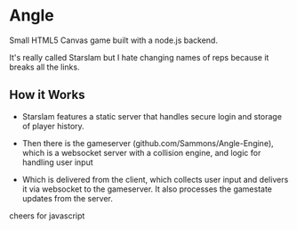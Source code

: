 Angle
=

Small HTML5 Canvas game built with a node.js backend.

It's really called Starslam but I hate changing names of reps because it breaks all the links.

How it Works
---

* Starslam features a static server that handles secure login and storage of player history.

* Then there is the gameserver (github.com/Sammons/Angle-Engine), which is a websocket server with a collision engine, and logic for handling user input

* Which is delivered from the client, which collects user input and delivers it via websocket to the gameserver. It also processes the gamestate updates from the server.

cheers for javascript

 
